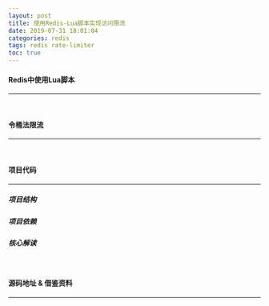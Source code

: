 ```yaml
---
layout: post
title: 使用Redis-Lua脚本实现访问限流
date: 2019-07-31 18:01:04
categories: redis
tags: redis rate-limiter
toc: true
---
```

#### Redis中使用Lua脚本
----

&nbsp;

#### 令桶法限流
----

&nbsp;

#### 项目代码
----

##### 项目结构
##### 项目依赖
##### 核心解读

&nbsp;

#### 源码地址 & 借鉴资料
----

